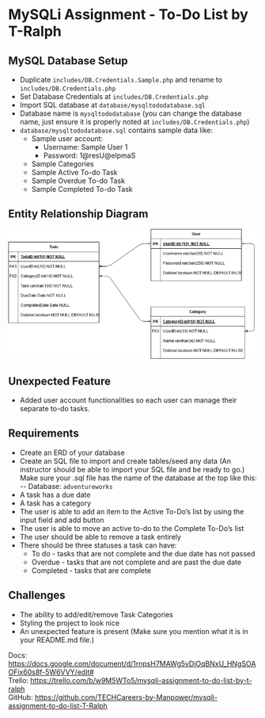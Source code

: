 # MySQLi Assignment - To-Do List by T-Ralph

## MySQL Database Setup
- Duplicate `includes/DB.Credentials.Sample.php` and rename to `includes/DB.Credentials.php`
- Set Database Credentials at `includes/DB.Credentials.php`
- Import SQL database at `database/mysqltododatabase.sql`
- Database name is `mysqltododatabase` (you can change the database name, just ensure it is properly noted at `includes/DB.Credentials.php`)
- `database/mysqltododatabase.sql` contains sample data like:
    - Sample user account:
        - Username: Sample User 1
        - Password: 1@resU@elpmaS
    - Sample Categories
    - Sample Active To-do Task
    - Sample Overdue To-do Task
    - Sample Completed To-do Task

## Entity Relationship Diagram
![ERD](img/ERD.png?raw=true)

## Unexpected Feature
- Added user account functionalities so each user can manage their separate to-do tasks.

## Requirements
- Create an ERD of your database
- Create an SQL file to import and create tables/seed any data (An instructor should be able to import your SQL file and be ready to go.) Make sure your .sql file has the name of the database at the top like this: -- Database: `adventureworks`
- A task has a due date
- A task has a category
- The user is able to add an item to the Active To-Do’s list by using the input field and add button
- The user is able to move an active to-do to the Complete To-Do’s list
- The user should be able to remove a task entirely
- There should be three statuses a task can have:
    - To do - tasks that are not complete and the due date has not passed
    - Overdue - tasks that are not complete and are past the due date
    - Completed - tasks that are complete 

## Challenges
- The ability to add/edit/remove Task Categories
- Styling the project to look nice
- An unexpected feature is present (Make sure you mention what it is in your README.md file.)

Docs: https://docs.google.com/document/d/1rnpsH7MAWg5vDiOqBNxU_HNgSOAOFix60s8f-5W6VVY/edit# <br>
Trello: https://trello.com/b/w9M5WTo5/mysqli-assignment-to-do-list-by-t-ralph <br>
GitHub: https://github.com/TECHCareers-by-Manpower/mysqli-assignment-to-do-list-T-Ralph <br>